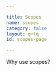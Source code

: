 ```yaml
---

title: Scopes
name: scopes
category: false
layout: q+tq
id: scopes-page

---
```


<div class="lead"><p>Why use scopes?</p></div>
